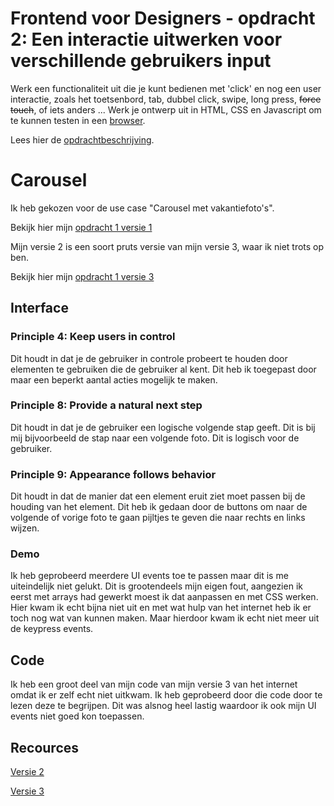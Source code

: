 # Frontend voor Designers - opdracht 2: Een interactie uitwerken voor verschillende gebruikers input

Werk een functionaliteit uit die je kunt bedienen met 'click' en nog een user interactie, zoals het toetsenbord, tab, dubbel click, swipe, long press, <del>force touch</del>, of iets anders ... Werk je ontwerp uit in HTML, CSS en Javascript om te kunnen testen in een [browser](https://en.m.wikipedia.org/wiki/List_of_web_browsers).

Lees hier de [opdrachtbeschrijving](./opdrachtbeschrijving.md).


# Carousel
Ik heb gekozen voor de use case "Carousel met vakantiefoto's". 

Bekijk hier mijn [opdracht 1 versie 1](https://francescramer.github.io/frontend-voor-designers-2021/opdracht2/opdracht-v1/)

Mijn versie 2 is een soort pruts versie van mijn versie 3, waar ik niet trots op ben.

Bekijk hier mijn [opdracht 1 versie 3](https://francescramer.github.io/frontend-voor-designers-2021/opdracht2/opdracht-v3/)


## Interface
### Principle 4: Keep users in control
Dit houdt in dat je de gebruiker in controle probeert te houden door elementen te gebruiken die de gebruiker al kent. Dit heb ik toegepast door maar een beperkt aantal acties mogelijk te maken. 

### Principle 8: Provide a natural next step
Dit houdt in dat je de gebruiker een logische volgende stap geeft. Dit is bij mij bijvoorbeeld de stap naar een volgende foto. Dit is logisch voor de gebruiker.

### Principle 9: Appearance follows behavior
Dit houdt in dat de manier dat een element eruit ziet moet passen bij de houding van het element. Dit heb ik gedaan door de buttons om naar de volgende of vorige foto te gaan pijltjes te geven die naar rechts en links wijzen.

### Demo
Ik heb geprobeerd meerdere UI events toe te passen maar dit is me uiteindelijk niet gelukt. Dit is grootendeels mijn eigen fout, aangezien ik eerst met arrays had gewerkt moest ik dat aanpassen en met CSS werken. Hier kwam ik echt bijna niet uit en met wat hulp van het internet heb ik er toch nog wat van kunnen maken. Maar hierdoor kwam ik echt niet meer uit de keypress events.


## Code
Ik heb een groot deel van mijn code van mijn versie 3 van het internet omdat ik er zelf echt niet uitkwam. Ik heb geprobeerd door die code door te lezen deze te begrijpen. Dit was alsnog heel lastig waardoor ik ook mijn UI events niet goed kon toepassen.


## Recources
[Versie 2](https://codepen.io/chriscoyier/pen/XwbNwX)

[Versie 3](https://www.w3schools.com/howto/howto_js_slideshow.asp)
